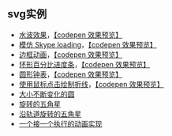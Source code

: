 ## svg实例

* [水波效果](examples/water-ripple.html)，[【codepen 效果预览】](https://codepen.io/sjzcxc/pen/KZqvEB?editors=1010)
* [模仿 Skype loading](examples/Skype-loading.html)，[【codepen 效果预览】](https://codepen.io/sjzcxc/pen/QOeqzq?editors=1100)
* [边框动画](examples/border-animation.html)，[【codepen 效果预览】](https://codepen.io/sjzcxc/pen/LOaVNZ)
* [环形百分比进度条](examples/circle-percent-progress.html)，[【codepen 效果预览】](https://codepen.io/sjzcxc/pen/VrVzrb)
* [圆形钟表](examples/clock.html)，[【codepen 效果预览】](https://codepen.io/sjzcxc/pen/rYqvNX?editors=1010)
* [使用鼠标点击绘制折线](examples/mouse-draw-polyline.html)，[【codepen 效果预览】](https://codepen.io/sjzcxc/pen/WXgWRW)
* [大小不断变化的圆](examples/circle-scale-change.svg)
* [旋转的五角星](examples/rotate-pentagram.svg)
* [沿轨道旋转的五角星](examples/rotate-pentagram-motion.svg)
* [一个接一个执行的动画实现](examples/animate-one-by-one.svg)

